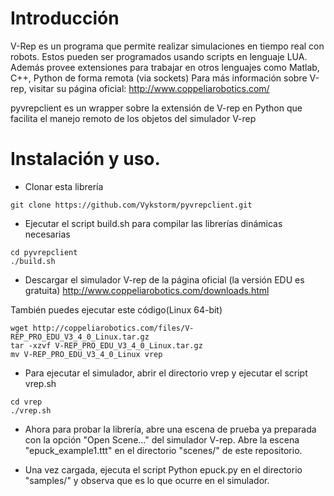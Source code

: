 
# Introducción

V-Rep es un programa que permite realizar simulaciones en tiempo real con robots. Estos pueden ser programados usando scripts en lenguaje LUA. Además provee extensiones para trabajar en otros lenguajes como Matlab, C++, Python de forma remota (via sockets)
Para más información sobre V-rep, visitar su página oficial: http://www.coppeliarobotics.com/

pyvrepclient es un wrapper sobre la extensión de V-rep en Python que facilita el manejo remoto de los objetos del simulador V-rep


# Instalación y uso.

- Clonar esta librería
```
git clone https://github.com/Vykstorm/pyvrepclient.git
```
- Ejecutar el script build.sh para compilar las librerías dinámicas necesarias
```
cd pyvrepclient
./build.sh
```

- Descargar el simulador V-rep de la página oficial (la versión EDU es gratuita)
http://www.coppeliarobotics.com/downloads.html

También puedes ejecutar este código(Linux 64-bit)
```
wget http://coppeliarobotics.com/files/V-REP_PRO_EDU_V3_4_0_Linux.tar.gz
tar -xzvf V-REP_PRO_EDU_V3_4_0_Linux.tar.gz
mv V-REP_PRO_EDU_V3_4_0_Linux vrep
```
- Para ejecutar el simulador, abrir el directorio vrep y ejecutar el script vrep.sh
```
cd vrep
./vrep.sh
```

- Ahora para probar la librería, abre una escena de prueba ya preparada con la opción "Open Scene..." del simulador V-rep.
Abre la escena "epuck_example1.ttt" en el directorio "scenes/" de este repositorio.

- Una vez cargada, ejecuta el script Python epuck.py en el directorio "samples/" y observa que es lo que ocurre en el simulador.




